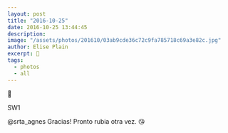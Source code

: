 ```yaml
---
layout: post
title: "2016-10-25"
date: 2016-10-25 13:44:45
description: 
image: "/assets/photos/201610/03ab9cde36c72c9fa785718c69a3e82c.jpg"
author: Elise Plain
excerpt: 🌺
tags: 
  - photos
  - all
---
```


🌺
<p></p>
SW1<p>@srta_agnes Gracias! Pronto rubia otra vez. 😘</p>